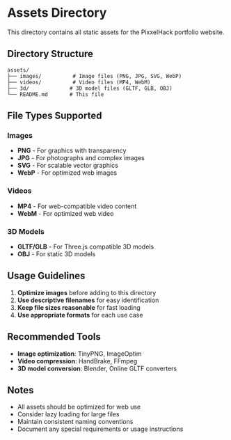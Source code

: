 # Assets Directory

This directory contains all static assets for the PixxelHack portfolio website.

## Directory Structure

```
assets/
├── images/          # Image files (PNG, JPG, SVG, WebP)
├── videos/          # Video files (MP4, WebM)
├── 3d/             # 3D model files (GLTF, GLB, OBJ)
└── README.md       # This file
```

## File Types Supported

### Images
- **PNG** - For graphics with transparency
- **JPG** - For photographs and complex images
- **SVG** - For scalable vector graphics
- **WebP** - For optimized web images

### Videos
- **MP4** - For web-compatible video content
- **WebM** - For optimized web video

### 3D Models
- **GLTF/GLB** - For Three.js compatible 3D models
- **OBJ** - For static 3D models

## Usage Guidelines

1. **Optimize images** before adding to this directory
2. **Use descriptive filenames** for easy identification
3. **Keep file sizes reasonable** for fast loading
4. **Use appropriate formats** for each use case

## Recommended Tools

- **Image optimization**: TinyPNG, ImageOptim
- **Video compression**: HandBrake, FFmpeg
- **3D model conversion**: Blender, Online GLTF converters

## Notes

- All assets should be optimized for web use
- Consider lazy loading for large files
- Maintain consistent naming conventions
- Document any special requirements or usage instructions 